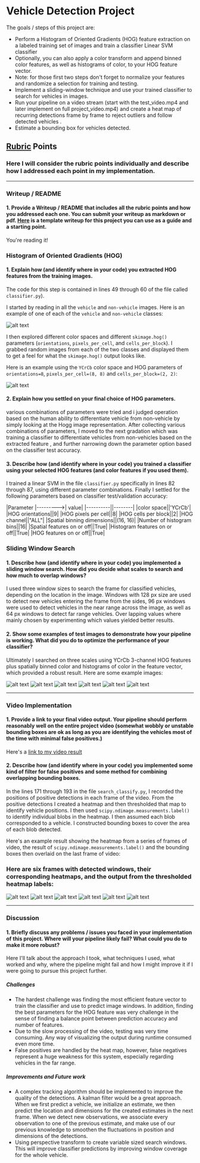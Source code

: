 # Vehicle Detection Project

The goals / steps of this project are:

* Perform a Histogram of Oriented Gradients (HOG) feature extraction on a labeled training set of images and train a classifier Linear SVM classifier
* Optionally, you can also apply a color transform and append binned color features, as well as histograms of color, to your HOG feature vector. 
* Note: for those first two steps don't forget to normalize your features and randomize a selection for training and testing.
* Implement a sliding-window technique and use your trained classifier to search for vehicles in images.
* Run your pipeline on a video stream (start with the test_video.mp4 and later implement on full project_video.mp4) and create a heat map of recurring detections frame by frame to reject outliers and follow detected vehicles .
* Estimate a bounding box for vehicles detected.

[//]: # (Image References)
[image1]: ./examples/car_not_car.png
[image2]: ./examples/HOG_example.jpg
[image3]: ./examples/sliding_windows.jpg
[image4]: ./examples/sliding_window.jpg
[image5]: ./examples/bboxes_and_heat.png
[image6]: ./examples/labels_map.png
[image7]: ./examples/output_bboxes.png

[image8]: ./md_images/test1.jpg
[image9]: ./md_images/test2.jpg
[image10]: ./md_images/test3.jpg
[image11]: ./md_images/test4.jpg
[image12]: ./md_images/test5.jpg
[image13]: ./md_images/test6.jpg

[image14]: ./md_images/full_pipeline/test1.png
[image15]: ./md_images/full_pipeline/test2.png
[image16]: ./md_images/full_pipeline/test3.png
[image17]: ./md_images/full_pipeline/test4.png
[image18]: ./md_images/full_pipeline/test5.png
[image19]: ./md_images/full_pipeline/test6.png

[image7]: ./examples/output_bboxes.png



[video1]: ./project_video.mp4

## [Rubric](https://review.udacity.com/#!/rubrics/513/view) Points
### Here I will consider the rubric points individually and describe how I addressed each point in my implementation.  

---
### Writeup / README

#### 1. Provide a Writeup / README that includes all the rubric points and how you addressed each one.  You can submit your writeup as markdown or pdf.  [Here](https://github.com/udacity/CarND-Vehicle-Detection/blob/master/writeup_template.md) is a template writeup for this project you can use as a guide and a starting point.  

You're reading it!

### Histogram of Oriented Gradients (HOG)

#### 1. Explain how (and identify where in your code) you extracted HOG features from the training images.

The code for this step is contained in lines 49 through 60 of the file called `classifier.py`).  

I started by reading in all the `vehicle` and `non-vehicle` images.  Here is an example of one of each of the `vehicle` and `non-vehicle` classes:

![alt text][image1]

I then explored different color spaces and different `skimage.hog()` parameters (`orientations`, `pixels_per_cell`, and `cells_per_block`).  I grabbed random images from each of the two classes and displayed them to get a feel for what the `skimage.hog()` output looks like.

Here is an example using the `YCrCb` color space and HOG parameters of `orientations=8`, `pixels_per_cell=(8, 8)` and `cells_per_block=(2, 2)`:


![alt text][image2]

#### 2. Explain how you settled on your final choice of HOG parameters.

various combinations of parameters were tried and i judged operation based on the human ability to differentiate vehicle from non-vehicle by simply looking at the Hogg image representation. After collecting various combinations of parameters, I moved to the next gradation which was training a classifier to differentiate vehicles from non-vehicles based on the extracted feature , and further narrowing down the parameter option based on the classifier test accuracy.
#### 3. Describe how (and identify where in your code) you trained a classifier using your selected HOG features (and color features if you used them).

I trained a linear SVM in the file `classifier.py` specifically in lines 82 through 87, using different parameter combinations. Finally I settled for the following parameters based on classifier test/validation accuracy:

|Parameter |--------->| value|
|----------||--------|
|color space||'YCrCb'|
|HOG orientations||9|
|HOG pixels per cell||8|
|HOG cells per block||2|
|HOG channel||"ALL"|
|Spatial binning dimensions||(16, 16)|
|Number of histogram bins||16|
|Spatial features on or off||True|
|Histogram features on or off||True|
|HOG features on or off||True|



### Sliding Window Search

#### 1. Describe how (and identify where in your code) you implemented a sliding window search.  How did you decide what scales to search and how much to overlap windows?

I used three window sizes to search the frame for classified vehicles, depending on the location in the image. Windows with 128 px size are used to detect new vehicles entering the frame from the sides, 96 px windows were used to detect vehicles in the near range across the image, as well as 64 px windows to detect far range vehicles. Over lapping values where mainly chosen by experimenting which values yielded better results.



#### 2. Show some examples of test images to demonstrate how your pipeline is working.  What did you do to optimize the performance of your classifier?

Ultimately I searched on three scales using YCrCb 3-channel HOG features plus spatially binned color and histograms of color in the feature vector, which provided a robust result.  Here are some example images:

![alt text][image8]
![alt text][image9]
![alt text][image10]
![alt text][image11]
![alt text][image12]
![alt text][image13]

---

### Video Implementation

#### 1. Provide a link to your final video output.  Your pipeline should perform reasonably well on the entire project video (somewhat wobbly or unstable bounding boxes are ok as long as you are identifying the vehicles most of the time with minimal false positives.)
Here's a [link to my video result](./project_video_cars.mp4)


#### 2. Describe how (and identify where in your code) you implemented some kind of filter for false positives and some method for combining overlapping bounding boxes.

In the lines 171 through 193 in the file `search_classify.py`, I recorded the positions of positive detections in each frame of the video.  From the positive detections I created a heatmap and then thresholded that map to identify vehicle positions.  I then used `scipy.ndimage.measurements.label()` to identify individual blobs in the heatmap.  I then assumed each blob corresponded to a vehicle.  I constructed bounding boxes to cover the area of each blob detected.  

Here's an example result showing the heatmap from a series of frames of video, the result of `scipy.ndimage.measurements.label()` and the bounding boxes then overlaid on the last frame of video:

### Here are six frames with detected windows, their corresponding heatmaps, and the output from the thresholded heatmap labels:

![alt text][image14]
![alt text][image15]
![alt text][image16]
![alt text][image17]
![alt text][image18]
![alt text][image19]


---

### Discussion

#### 1. Briefly discuss any problems / issues you faced in your implementation of this project.  Where will your pipeline likely fail?  What could you do to make it more robust?

Here I'll talk about the approach I took, what techniques I used, what worked and why, where the pipeline might fail and how I might improve it if I were going to pursue this project further.  

##### Challenges
* The hardest challenge was finding the most efficient feature vector to train the classifier and use to predict image windows. In addition, finding the best parameters for the HOG feature was very challenge in the sense of finding a balance point between prediction accuracy and number of features.
* Due to the slow processing of the video, testing was very time consuming. Any way of visualizing the output during runtime consumed even more time.
* False positives are handled by the heat map, however, false negatives represent a huge weakness for this system, especially regarding vehicles in the far range.

##### Improvements and Future work
* A complex tracking algorithm should be implemented to improve the quality of the detections. A kalman filter would be a great approach. When we first predict a vehicle, we initialize an estimate, we then predict the location and dimensions for the created estimates in the next frame. When we detect new observations, we associate every observation to one of the previous estimate, and make use of our previous knowledge to smoothen the fluctuations in position and dimensions of the detections.
* Using perspective transform to create variable sized search windows. This will improve classifier predictions by improving window coverage for the whole vehicle.

